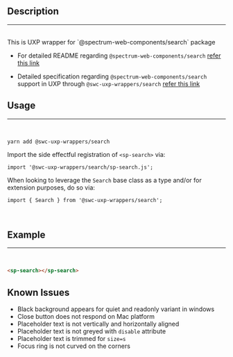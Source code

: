 ## Description

---

<br />
This is UXP wrapper for `@spectrum-web-components/search` package 
<br />

-   For detailed README regarding `@spectrum-web-components/search` [refer this link](https://www.npmjs.com/package/@spectrum-web-components/search/v/0.37.0)

-   Detailed specification regarding `@spectrum-web-components/search` support in UXP through `@swc-uxp-wrappers/search` [refer this link](https://developer.adobe.com/photoshop/uxp/2022/uxp-api/reference-spectrum/swc/)

## Usage

---

<br />

```
yarn add @swc-uxp-wrappers/search
```

Import the side effectful registration of `<sp-search>` via:

```
import '@swc-uxp-wrappers/search/sp-search.js';
```

When looking to leverage the `Search` base class as a type and/or for extension purposes, do so via:

```
import { Search } from '@swc-uxp-wrappers/search';
```

<br />

## Example

---

<br />

```html
<sp-search></sp-search>
```

## Known Issues
- Black background appears for quiet and readonly variant in windows
- Close button does not respond on Mac platform
- Placeholder text is not vertically and horizontally aligned
- Placeholder text is not greyed with `disable` attribute
- Placeholder text is trimmed for `size=s`
- Focus ring is not curved on the corners

